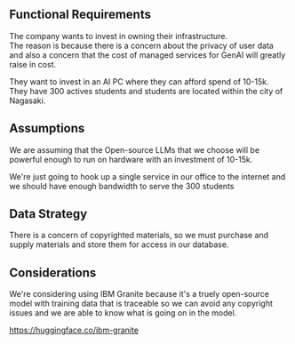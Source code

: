 ## Functional Requirements

The company wants to invest in owning their infrastructure.  
The reason is because there is a concern about the privacy of user data and also a concern that the cost of managed services for GenAI will greatly raise in cost.

They want to invest in an AI PC where they can afford spend of 10-15k.
They have 300 actives students and students are located within the city of  Nagasaki. 


## Assumptions

We are assuming that the Open-source LLMs that we choose will be powerful enough to run on hardware with an investment of 10-15k.

We're just going to hook up a single service in our office to the internet and we should have enough bandwidth to serve the 300 students

## Data Strategy 

There is a concern of copyrighted materials, so we must purchase and supply materials and store them for access in our database.

## Considerations

We're considering using IBM Granite because it's a truely open-source model with training data that is traceable so we can avoid any copyright issues and we are able to know what is going on in the model.

https://huggingface.co/ibm-granite
